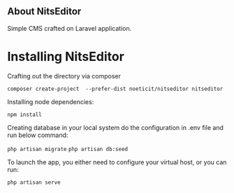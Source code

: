 ## About NitsEditor

Simple CMS crafted on Laravel application.

# Installing NitsEditor

Crafting out the directory via composer

`composer create-project  --prefer-dist noeticit/nitseditor nitseditor`

Installing node dependencies:

`npm install`

Creating database in your local system do the configuration in .env file and run below command:

`php artisan migrate`
`php artisan db:seed`

To launch the app, you either need to configure your virtual host, or you can run:

`php artisan serve`


